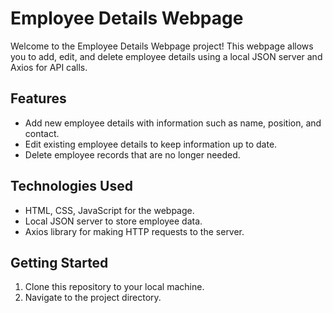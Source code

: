 # Employee Details Webpage
Welcome to the Employee Details Webpage project! This webpage allows you to add, edit, and delete employee details using a local JSON server and Axios for API calls.

## Features

- Add new employee details with information such as name, position, and contact.
- Edit existing employee details to keep information up to date.
- Delete employee records that are no longer needed.

## Technologies Used

- HTML, CSS, JavaScript for the webpage.
- Local JSON server to store employee data.
- Axios library for making HTTP requests to the server.

## Getting Started

1. Clone this repository to your local machine.
2. Navigate to the project directory.

